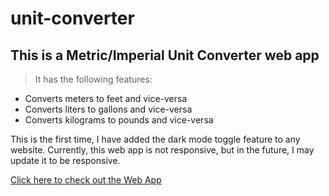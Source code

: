 # unit-converter

## This is a Metric/Imperial Unit Converter web app

> It has the following features:
* Converts meters to feet and vice-versa
* Converts liters to gallons and vice-versa
* Converts kilograms to pounds and vice-versa

This is the first time, I have added the dark mode toggle feature to any website.
Currently, this web app is not responsive, but in the future, I may update it to be responsive.

[Click here to check out the Web App](https://newcomer03.github.io/unit-converter/)
